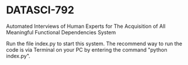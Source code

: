 # DATASCI-792
Automated Interviews of Human Experts for The Acquisition of All Meaningful Functional Dependencies System

Run the file index.py to start this system. The recommend way to run the code is via Terminal on your PC by entering the command "python index.py".
